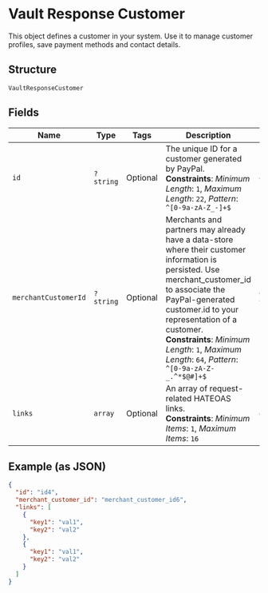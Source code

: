 
# Vault Response Customer

This object defines a customer in your system. Use it to manage customer profiles, save payment methods and contact details.

## Structure

`VaultResponseCustomer`

## Fields

| Name | Type | Tags | Description | Getter | Setter |
|  --- | --- | --- | --- | --- | --- |
| `id` | `?string` | Optional | The unique ID for a customer generated by PayPal.<br>**Constraints**: *Minimum Length*: `1`, *Maximum Length*: `22`, *Pattern*: `^[0-9a-zA-Z_-]+$` | getId(): ?string | setId(?string id): void |
| `merchantCustomerId` | `?string` | Optional | Merchants and partners may already have a data-store where their customer information is persisted. Use merchant_customer_id to associate the PayPal-generated customer.id to your representation of a customer.<br>**Constraints**: *Minimum Length*: `1`, *Maximum Length*: `64`, *Pattern*: `^[0-9a-zA-Z-_.^*$@#]+$` | getMerchantCustomerId(): ?string | setMerchantCustomerId(?string merchantCustomerId): void |
| `links` | `array` | Optional | An array of request-related HATEOAS links.<br>**Constraints**: *Minimum Items*: `1`, *Maximum Items*: `16` | getLinks(): array | setLinks(array links): void |

## Example (as JSON)

```json
{
  "id": "id4",
  "merchant_customer_id": "merchant_customer_id6",
  "links": [
    {
      "key1": "val1",
      "key2": "val2"
    },
    {
      "key1": "val1",
      "key2": "val2"
    }
  ]
}
```

